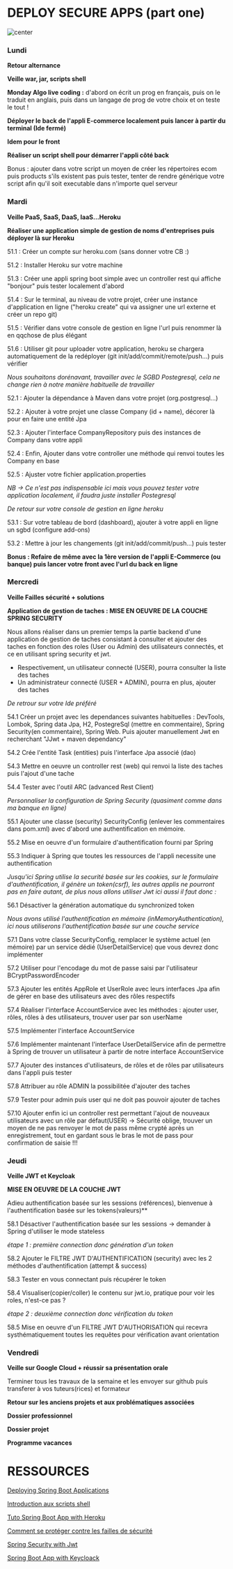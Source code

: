 DEPLOY SECURE APPS (part one)
===
![center](/chateau.jpg)

<h3>Lundi</h3> 

**Retour alternance**

**Veille war, jar, scripts shell**
 
**Monday Algo live coding :** d'abord on écrit un prog en français, puis on le traduit en anglais, puis dans un langage de prog de votre choix et on teste le tout !	

**Déployer le back de l'appli E-commerce localement puis lancer à partir du terminal (Ide fermé)**

**Idem pour le front**

**Réaliser un script shell pour démarrer l'appli côté back**

Bonus : ajouter dans votre script un moyen de créer les répertoires ecom puis products s'ils existent pas puis tester, tenter de rendre générique votre script afin qu'il soit executable dans n'importe quel serveur

<h3>Mardi</h3> 

**Veille PaaS, SaaS, DaaS, IaaS...Heroku**

**Réaliser une application simple de gestion de noms d'entreprises puis déployer là sur Heroku**

51.1 : Créer un compte sur heroku.com (sans donner votre CB :) 

51.2 : Installer Heroku sur votre machine

51.3 : Créer une appli spring boot simple avec un controller rest qui affiche "bonjour" puis tester localement d'abord

51.4 : Sur le terminal, au niveau de votre projet, créer une instance d'application en ligne ("heroku create" qui va assigner une url externe et créer un repo git)

51.5 : Vérifier dans votre console de gestion en ligne l'url puis renommer là en qqchose de plus élégant

51.6 : Utiliser git pour uploader votre application, heroku se chargera automatiquement de la redéployer (git init/add/commit/remote/push...) puis vérifier

*Nous souhaitons dorénavant, travailler avec le SGBD Postegresql, cela ne change rien à notre manière habituelle de travailler*

52.1 : Ajouter la dépendance à Maven dans votre projet (org.postgresql...)

52.2 : Ajouter à votre projet une classe Company (id + name), décorer là pour en faire une entité Jpa

52.3 : Ajouter l'interface CompanyRepository puis des instances de Company dans votre appli

52.4 : Enfin, Ajouter dans votre controller une méthode qui renvoi toutes les Company en base

52.5 : Ajuster votre fichier application.properties

*NB -> Ce n'est pas indispensable ici mais vous pouvez tester votre application localement, il faudra juste installer Postegresql*

*De retour sur votre console de gestion en ligne heroku*

53.1 : Sur votre tableau de bord (dashboard), ajouter à votre appli en ligne un sgbd (configure add-ons)

53.2 : Mettre à jour les changements (git init/add/commit/push...) puis tester

**Bonus : Refaire de même avec la 1ère version de l'appli E-Commerce (ou banque) puis lancer votre front avec l'url du back en ligne**

<h3>Mercredi</h3> 

**Veille Failles sécurité + solutions**

**Application de gestion de taches : MISE EN OEUVRE DE LA COUCHE SPRING SECURITY**

Nous allons réaliser dans un premier temps la partie backend d'une application de gestion de taches consistant à consulter et ajouter des taches en fonction des roles (User ou Admin) des utilisateurs connectés, et ce en utilisant spring security et jwt.
- Respectivement, un utilisateur connecté (USER), pourra consulter la liste des taches 
- Un administrateur connecté (USER + ADMIN), pourra en plus, ajouter des taches

*De retrour sur votre Ide préféré*

54.1 Créer un projet avec les dependances suivantes habituelles : DevTools, Lombok, Spring data Jpa, H2, PostegreSql (mettre en commentaire), Spring Security(en commentaire), Spring Web. Puis ajouter manuellement Jwt en recherchant "JJwt + maven dependancy"

54.2 Crée l'entité Task (entities) puis l'interface Jpa associé (dao)

54.3 Mettre en oeuvre un controller rest (web) qui renvoi la liste des taches puis l'ajout d'une tache

54.4 Tester avec l'outil ARC (advanced Rest Client)

*Personnaliser la configuration de Spring Security (quasiment comme dans ma banque en ligne)*

55.1 Ajouter une classe (security) SecurityConfig (enlever les commentaires dans pom.xml) avec d'abord une authentification en mémoire.

55.2 Mise en oeuvre d'un formulaire d'authentification fourni par Spring 

55.3 Indiquer à Spring que toutes les ressources de l'appli necessite une authentification

*Jusqu'ici Spring utilise la securité basée sur les cookies, sur le formulaire d'authentification, il génère un token(csrf), les autres applis ne pourront pas en faire autant, de plus nous allons utiliser Jwt ici aussi il faut donc :*

56.1 Désactiver la génération automatique du synchronized token

*Nous avons utilisé l'authentification en mémoire (inMemoryAuthentication), ici nous utiliserons l'authentification basée sur une couche service*

57.1 Dans votre classe SecurityConfig, remplacer le système actuel (en mémoire) par un service dédié (UserDetailService) que vous devrez donc implémenter

57.2 Utiliser pour l'encodage du mot de passe saisi par l'utilisateur BCryptPasswordEncoder 

57.3 Ajouter les entités AppRole et UserRole avec leurs interfaces Jpa afin de gérer en base des utilisateurs avec des rôles respectifs

57.4 Réaliser l'interface AccountService avec les méthodes : ajouter user, rôles, rôles à des utilisateurs, trouver user par son userName

57.5 Implémenter l'interface AccountService

57.6 Implémenter maintenant l'interface UserDetailService afin de permettre à Spring de trouver un utilisateur à partir de notre interface AccountService

57.7 Ajouter des instances d'utilisateurs, de rôles et de rôles par utilisateurs dans l'appli puis tester 

57.8 Attribuer au rôle ADMIN la possibilitée d'ajouter des taches

57.9 Tester pour admin puis user qui ne doit pas pouvoir ajouter de taches

57.10 Ajouter enfin ici un controller rest permettant l'ajout de nouveaux utilisateurs avec un rôle par défaut(USER)
-> Sécurité oblige, trouver un moyen de ne pas renvoyer le mot de pass même crypté après un enregistrement, tout en gardant sous le bras le mot de pass pour confirmation de saisie !!!

<h3>Jeudi</h3>

**Veille JWT et Keycloak**

**MISE EN OEUVRE DE LA COUCHE JWT**

Adieu authentification basée sur les sessions (références), bienvenue à l'authentification basée sur les tokens(valeurs)**

58.1 Désactiver l'authentification basée sur les sessions -> demander à Spring d'utiliser le mode stateless

*étape 1 : première connection donc génération d'un token*

58.2 Ajouter le FILTRE JWT D'AUTHENTIFICATION (security) avec les 2 méthodes d'authentification (attempt & success)

58.3 Tester en vous connectant puis récupérer le token 

58.4 Visualiser(copier/coller) le contenu sur jwt.io, pratique pour voir les roles, n'est-ce pas ?

*étape 2 : deuxième connection donc vérification du token*

58.5 Mise en oeuvre d'un FILTRE JWT D'AUTHORISATION qui recevra systhématiquement toutes les requêtes pour vérification avant orientation


<h3>Vendredi</h3> 

**Veille sur Google Cloud + réussir sa présentation orale**

Terminer tous les travaux de la semaine et les envoyer sur github puis transferer à vos tuteurs(rices) et formateur

**Retour sur les anciens projets et aux problématiques associées**

**Dossier professionnel**

**Dossier projet**

**Programme vacances**

RESSOURCES
===

[Deploying Spring Boot Applications](https://docs.spring.io/spring-boot/docs/current/reference/html/deployment.html)

[Introduction aux scripts shell](https://openclassrooms.com/en/courses/43538-reprenez-le-controle-a-laide-de-linux/42867-introduction-aux-scripts-shell)

[Tuto Spring Boot App with Heroku](https://www.youtube.com/watch?v=KDK5xXPJVIg)

[Comment se protéger contre les failles de sécurité](https://openclassrooms.com/en/courses/2091901-protegez-vous-efficacement-contre-les-failles-web/2680162-nayez-jamais-confiance)

[Spring Security with Jwt](https://youtu.be/UspQ6arrMiw)

[Spring Boot App with Keycloack](https://www.youtube.com/watch?v=0cziL__0-K8)
